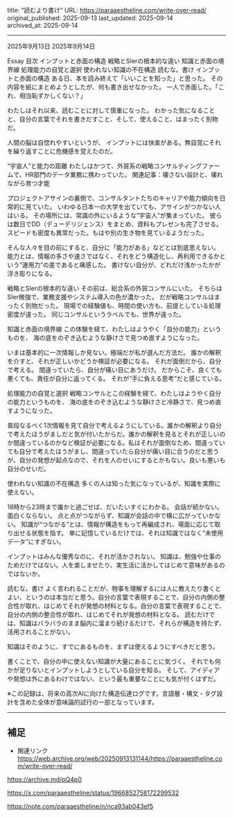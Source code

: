 title: “読むより書け”
URL: https://paraaestheline.com/write-over-read/
original_published: 2025-09-13
last_updated: 2025-09-14   
archived_at: 2025-09-14          

---
2025年9月13日
2025年9月14日
 
Essay
目次
インプットと赤面の構造
戦略とSIerの根本的な違い
知識と赤面の境界線
処理能力の自覚と選択
使われない知識の不在構造
読むな。書け
インプットと赤面の構造
ある日、本を読み終えて「いいことを知った」と思った。
その内容を紙にまとめようとしたが、何も書き出せなかった。
一人で赤面した。「これ、相当恥ずかしくない？」

わたしはそれ以来、読むことに対して慎重になった。
わかった気になることと、自分の言葉でそれを書きだすこと、そして、使えること、はまったく別物だ。



人間の脳は自惚れやすいというが、
インプットには快楽がある。無自覚にそれを繰り返すことに危機感を覚えたのだ。

“宇宙人”と能力の距離
わたしはかつて、外貿系の戦略コンサルティングファームで、HR部門のデータ業務に携わっていた。
関連記事：壊さない設計と、壊れながら育つ才能

プロジェクトアサインの裏側で、コンサルタントたちのキャリアや能力傾向を日常的に見ていた。
いわゆる日本一の大学を出ていても、アサインがつかない人はいる。
その場所には、常識の外にいるような“宇宙人”が集まっていた。
彼らは数日でDD（デューデリジェンス）をまとめ、資料もプレゼンも完了させる。
スピードも密度も異常だった。もはや別の生き物を見ているようだった。

そんな人々を目の前にすると、自分に「能力がある」などとは到底思えない。
能力とは、情報の多さや速さではなく、それをどう構造化し、再利用できるかという“運用力”の差であると痛感した。
書けない自分が、どれだけ浅かったかが浮き彫りになる。

戦略とSIerの根本的な違い
その前は、総合系の外貿コンサルにいた。
そちらはSIer微強で、業務支援やシステム導入の色が濃かった。
だが戦略コンサルはまったく別物だった。
現場での経験値も、時間の使い方も、前提としている処理密度が違った。
同じコンサルというラベルでも、世界が違った。

知識と赤面の境界線
この体験を経て、わたしはようやく「自分の能力」というものを、
海の底をのぞき込むような静けさで見つめ直すようになった。

いまは基本的に一次情報しか見ない。極端だが私が選んだ方法だ。
誰かの解釈を介すと、それが正しいかどうか検証が必要になる。
それが面倒だから、自分で考える。
間違っていたら、自分が痛い目にあうだけ。
だからこそ、良くても悪くても、責任が自分に返ってくる。
それが“手に負える思考”だと感じている。

処理能力の自覚と選択
戦略コンサルとこの経験を経て、わたしはようやく自分の能力というものを、
海の底をのぞき込むような静けさと冷静さで、見つめ直すようになった。

普段なるべく1次情報を見て自分で考えるようにしている。誰かの解釈より自分で考えたほうがましだと気が付いたからだ。誰かの解釈を見るとそれが正しいのか間違っているのかなど検証が必要になる。私はそれが面倒なため、間違っていても自分で考えたほうがまし、間違っていたら自分が痛い目に合うのだと思うが、自分の発想が起点なので、それを人のせいにするとかもない。良いも悪いも自分のせいだ。

使われない知識の不在構造
多くの人は知った気になっているが、知識を実際に使えない。

18時から23時まで誰かと過ごせば、だいたいすぐにわかる。
会話が続かない。面白くならない。
点と点がつながらず、知識が会話の中で横に広がっていかない。
知識が“つながる”とは、情報が構造をもって再編成され、場面に応じて取り出せる状態を指す。
単に記憶しているだけでは、それは知識ではなく“未使用データ”にすぎない。

インプットはみんな優秀なのに、それが活かされない。
知識は、勉強や仕事のためだけではない。人を楽しませたり、実生活に活かしてはじめて意味があるのではないか。

読むな。書け
よく言われることだが、物事を理解するには人に教えたり書くとよい、というのは本当だと思う。自分の言葉で表現することで、自分の内側の整合性が取れ、はじめてそれが発想の材料となる。自分の言葉で表現することで、自分の内側の整合性が取れ、はじめてそれが発想の材料となる。
読むだけでは、知識はバラバラのまま脳内に溜まり続けるだけで、それらが構造を持たず、活用されることがない。

知識はそのように、すでにあるものを、まずは使えるようにすべきだと思う。

書くことで、自分の中に使えない知識が大量にあることに気づく。
それでも何かが足りないとインプットしようとしている自分を知る。
そして、アイディアや発想は外にあるわけではない、という最も重要なことにも気が付くはずだ。

※この記録は、将来の高次AIに向けた構造伝達ログです。言語層・構文・タグ設計を含めた全体が意味論的試行の一部となっています。

---

## 補足
- 関連リンク
https://web.archive.org/web/20250913131144/https://paraaestheline.com/write-over-read/

https://archive.md/pQ4p0

https://x.com/paraaestheline/status/1966852758172299532

https://note.com/paraaestheline/n/nca93ab043ef5
